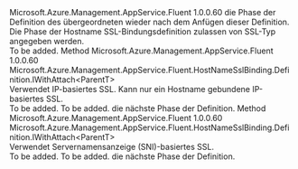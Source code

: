 <Type Name="IWithSslType&lt;ParentT&gt;" FullName="Microsoft.Azure.Management.AppService.Fluent.HostNameSslBinding.Definition.IWithSslType&lt;ParentT&gt;">
  <TypeSignature Language="C#" Value="public interface IWithSslType&lt;ParentT&gt;" />
  <TypeSignature Language="ILAsm" Value=".class public interface auto ansi abstract IWithSslType`1&lt;ParentT&gt;" />
  <TypeSignature Language="DocId" Value="T:Microsoft.Azure.Management.AppService.Fluent.HostNameSslBinding.Definition.IWithSslType`1" />
  <TypeSignature Language="VB.NET" Value="Public Interface IWithSslType(Of ParentT)" />
  <TypeSignature Language="F#" Value="type IWithSslType&lt;'ParentT&gt; = interface" />
  <AssemblyInfo>
    <AssemblyName>Microsoft.Azure.Management.AppService.Fluent</AssemblyName>
    <AssemblyVersion>1.0.0.60</AssemblyVersion>
  </AssemblyInfo>
  <TypeParameters>
    <TypeParameter Name="ParentT" />
  </TypeParameters>
  <Interfaces />
  <Docs>
    <typeparam name="ParentT">die Phase der Definition des übergeordneten wieder nach dem Anfügen dieser Definition.</typeparam>
    <summary>
            Die Phase der Hostname SSL-Bindungsdefinition zulassen von SSL-Typ angegeben werden.
            </summary>
    <remarks>To be added.</remarks>
  </Docs>
  <Members>
    <Member MemberName="WithIpBasedSsl">
      <MemberSignature Language="C#" Value="public Microsoft.Azure.Management.AppService.Fluent.HostNameSslBinding.Definition.IWithAttach&lt;ParentT&gt; WithIpBasedSsl ();" />
      <MemberSignature Language="ILAsm" Value=".method public hidebysig newslot virtual instance class Microsoft.Azure.Management.AppService.Fluent.HostNameSslBinding.Definition.IWithAttach`1&lt;!ParentT&gt; WithIpBasedSsl() cil managed" />
      <MemberSignature Language="DocId" Value="M:Microsoft.Azure.Management.AppService.Fluent.HostNameSslBinding.Definition.IWithSslType`1.WithIpBasedSsl" />
      <MemberSignature Language="VB.NET" Value="Public Function WithIpBasedSsl () As IWithAttach(Of ParentT)" />
      <MemberSignature Language="F#" Value="abstract member WithIpBasedSsl : unit -&gt; Microsoft.Azure.Management.AppService.Fluent.HostNameSslBinding.Definition.IWithAttach&lt;'ParentT&gt;" Usage="iWithSslType.WithIpBasedSsl " />
      <MemberType>Method</MemberType>
      <AssemblyInfo>
        <AssemblyName>Microsoft.Azure.Management.AppService.Fluent</AssemblyName>
        <AssemblyVersion>1.0.0.60</AssemblyVersion>
      </AssemblyInfo>
      <ReturnValue>
        <ReturnType>Microsoft.Azure.Management.AppService.Fluent.HostNameSslBinding.Definition.IWithAttach&lt;ParentT&gt;</ReturnType>
      </ReturnValue>
      <Parameters />
      <Docs>
        <summary>
            Verwendet IP-basiertes SSL. Kann nur ein Hostname gebundene IP-basiertes SSL.
            </summary>
        <returns>To be added.</returns>
        <remarks>To be added.</remarks>
        <return>die nächste Phase der Definition.</return>
      </Docs>
    </Member>
    <Member MemberName="WithSniBasedSsl">
      <MemberSignature Language="C#" Value="public Microsoft.Azure.Management.AppService.Fluent.HostNameSslBinding.Definition.IWithAttach&lt;ParentT&gt; WithSniBasedSsl ();" />
      <MemberSignature Language="ILAsm" Value=".method public hidebysig newslot virtual instance class Microsoft.Azure.Management.AppService.Fluent.HostNameSslBinding.Definition.IWithAttach`1&lt;!ParentT&gt; WithSniBasedSsl() cil managed" />
      <MemberSignature Language="DocId" Value="M:Microsoft.Azure.Management.AppService.Fluent.HostNameSslBinding.Definition.IWithSslType`1.WithSniBasedSsl" />
      <MemberSignature Language="VB.NET" Value="Public Function WithSniBasedSsl () As IWithAttach(Of ParentT)" />
      <MemberSignature Language="F#" Value="abstract member WithSniBasedSsl : unit -&gt; Microsoft.Azure.Management.AppService.Fluent.HostNameSslBinding.Definition.IWithAttach&lt;'ParentT&gt;" Usage="iWithSslType.WithSniBasedSsl " />
      <MemberType>Method</MemberType>
      <AssemblyInfo>
        <AssemblyName>Microsoft.Azure.Management.AppService.Fluent</AssemblyName>
        <AssemblyVersion>1.0.0.60</AssemblyVersion>
      </AssemblyInfo>
      <ReturnValue>
        <ReturnType>Microsoft.Azure.Management.AppService.Fluent.HostNameSslBinding.Definition.IWithAttach&lt;ParentT&gt;</ReturnType>
      </ReturnValue>
      <Parameters />
      <Docs>
        <summary>
            Verwendet Servernamensanzeige (SNI)-basiertes SSL.
            </summary>
        <returns>To be added.</returns>
        <remarks>To be added.</remarks>
        <return>die nächste Phase der Definition.</return>
      </Docs>
    </Member>
  </Members>
</Type>